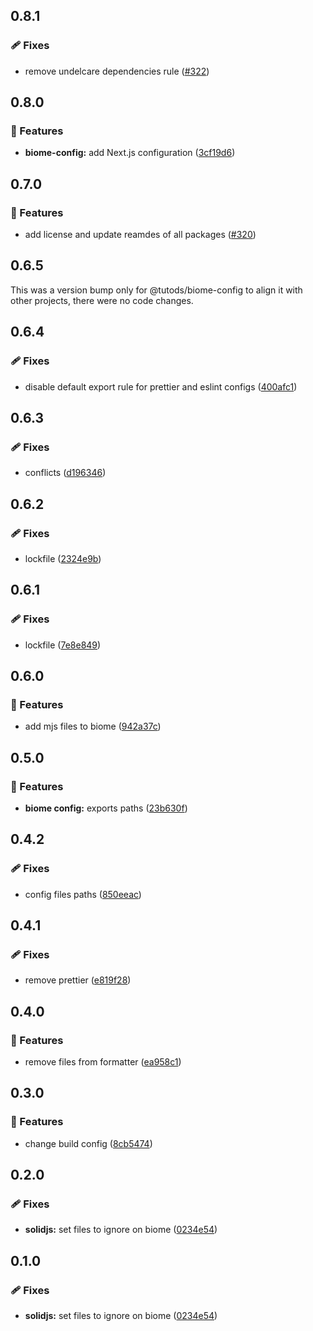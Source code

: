 ## 0.8.1

### 🩹 Fixes

- remove undelcare dependencies rule ([#322](https://github.com/tutods/lib/pull/322))

## 0.8.0

### 🚀 Features

- **biome-config:** add Next.js configuration ([3cf19d6](https://github.com/tutods/lib/commit/3cf19d6))

## 0.7.0

### 🚀 Features

- add license and update reamdes of all packages ([#320](https://github.com/tutods/lib/pull/320))

## 0.6.5

This was a version bump only for @tutods/biome-config to align it with other projects, there were no code changes.

## 0.6.4

### 🩹 Fixes

- disable default export rule for prettier and eslint configs ([400afc1](https://github.com/tutods/lib/commit/400afc1))

## 0.6.3

### 🩹 Fixes

- conflicts ([d196346](https://github.com/tutods/lib/commit/d196346))

## 0.6.2

### 🩹 Fixes

- lockfile ([2324e9b](https://github.com/tutods/lib/commit/2324e9b))

## 0.6.1

### 🩹 Fixes

- lockfile ([7e8e849](https://github.com/tutods/lib/commit/7e8e849))

## 0.6.0

### 🚀 Features

- add mjs files to biome ([942a37c](https://github.com/tutods/lib/commit/942a37c))

## 0.5.0

### 🚀 Features

- **biome config:** exports paths ([23b630f](https://github.com/tutods/lib/commit/23b630f))

## 0.4.2

### 🩹 Fixes

- config files paths ([850eeac](https://github.com/tutods/lib/commit/850eeac))

## 0.4.1

### 🩹 Fixes

- remove prettier ([e819f28](https://github.com/tutods/lib/commit/e819f28))

## 0.4.0

### 🚀 Features

- remove files from formatter ([ea958c1](https://github.com/tutods/lib/commit/ea958c1))

## 0.3.0

### 🚀 Features

- change build config ([8cb5474](https://github.com/tutods/lib/commit/8cb5474))

## 0.2.0

### 🩹 Fixes

- **solidjs:** set files to ignore on biome ([0234e54](https://github.com/tutods/lib/commit/0234e54))

## 0.1.0

### 🩹 Fixes

- **solidjs:** set files to ignore on biome ([0234e54](https://github.com/tutods/lib/commit/0234e54))